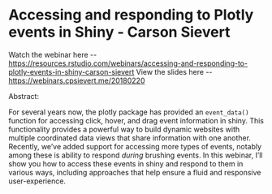 # Accessing and responding to Plotly events in Shiny - Carson Sievert

Watch the webinar here -- https://resources.rstudio.com/webinars/accessing-and-responding-to-plotly-events-in-shiny-carson-sievert
View the slides here -- https://webinars.cpsievert.me/20180220

Abstract:

For several years now, the plotly package has provided an `event_data()` function for accessing click, hover, and drag event information in shiny. This functionality provides a powerful way to build dynamic websites with multiple coordinated data views that share information with one another. Recently, we’ve added support for accessing more types of events, notably among these is ability to respond _during_ brushing events. In this webinar, I’ll show you how to access these events in shiny and respond to them in various ways, including approaches that help ensure a fluid and responsive user-experience.

